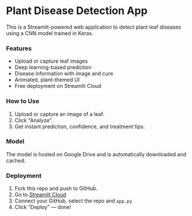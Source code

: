 # Plant Disease Detection App

This is a Streamlit-powered web application to detect plant leaf diseases using a CNN model trained in Keras.

### Features
- Upload or capture leaf images
- Deep learning-based prediction
- Disease information with image and cure
- Animated, plant-themed UI
- Free deployment on Streamlit Cloud

### How to Use

1. Upload or capture an image of a leaf.
2. Click "Analyze".
3. Get instant prediction, confidence, and treatment tips.

### Model
The model is hosted on Google Drive and is automatically downloaded and cached.

### Deployment

1. Fork this repo and push to GitHub.
2. Go to [Streamlit Cloud](https://streamlit.io/cloud)
3. Connect your GitHub, select the repo and `app.py`
4. Click “Deploy” — done!
